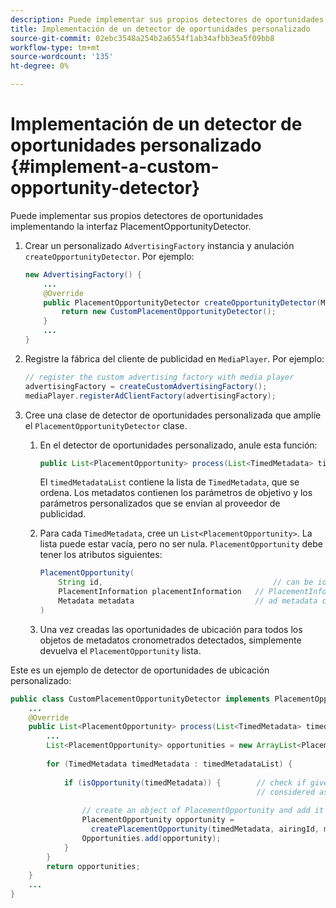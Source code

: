 ```yaml
---
description: Puede implementar sus propios detectores de oportunidades implementando la interfaz PlacementOpportunityDetector.
title: Implementación de un detector de oportunidades personalizado
source-git-commit: 02ebc3548a254b2a6554f1ab34afbb3ea5f09bb8
workflow-type: tm+mt
source-wordcount: '135'
ht-degree: 0%

---
```


# Implementación de un detector de oportunidades personalizado {#implement-a-custom-opportunity-detector}

Puede implementar sus propios detectores de oportunidades implementando la interfaz PlacementOpportunityDetector.

1. Crear un personalizado `AdvertisingFactory` instancia y anulación `createOpportunityDetector`. Por ejemplo:

   ```java
   new AdvertisingFactory() { 
       ... 
       @Override 
       public PlacementOpportunityDetector createOpportunityDetector(MediaPlayerItem item) { 
           return new CustomPlacementOpportunityDetector(); 
       } 
       ... 
   }
   ```

1. Registre la fábrica del cliente de publicidad en `MediaPlayer`. Por ejemplo:

   ```java
   // register the custom advertising factory with media player 
   advertisingFactory = createCustomAdvertisingFactory(); 
   mediaPlayer.registerAdClientFactory(advertisingFactory);
   ```

1. Cree una clase de detector de oportunidades personalizada que amplíe el `PlacementOpportunityDetector` clase.
   1. En el detector de oportunidades personalizado, anule esta función:

      ```java
      public List<PlacementOpportunity> process(List<TimedMetadata> timedMetadataList, Metadata metadata)
      ```

      El `timedMetadataList` contiene la lista de `TimedMetadata`, que se ordena. Los metadatos contienen los parámetros de objetivo y los parámetros personalizados que se envían al proveedor de publicidad.

   1. Para cada `TimedMetadata`, cree un `List<PlacementOpportunity>`. La lista puede estar vacía, pero no ser nula. `PlacementOpportunity` debe tener los atributos siguientes:

      ```java
      PlacementOpportunity( 
          String id,                                      // can be id from timedMetadata 
          PlacementInformation placementInformation   // PlacementInformation object containing Type, time, duration 
          Metadata metadata                           // ad metadata containing targeting params sent to the ad provider 
      )
      ```

   1. Una vez creadas las oportunidades de ubicación para todos los objetos de metadatos cronometrados detectados, simplemente devuelva el `PlacementOpportunity` lista.

Este es un ejemplo de detector de oportunidades de ubicación personalizado:

```java
public class CustomPlacementOpportunityDetector implements PlacementOpportunityDetector { 
    ... 
    @Override 
    public List<PlacementOpportunity> process(List<TimedMetadata> timedMetadataList, Metadata metadata) { 
        ... 
        List<PlacementOpportunity> opportunities = new ArrayList<PlacementOpportunity>(); 
 
        for (TimedMetadata timedMetadata : timedMetadataList) { 
 
            if (isOpportunity(timedMetadata)) {        // check if given timedMetadata should be  
                                                       // considered as an opportunity 
 
                // create an object of PlacementOpportunity and add it to the opportunities list 
                PlacementOpportunity opportunity =  
                  createPlacementOpportunity(timedMetadata, airingId, metadata); 
                Opportunities.add(opportunity); 
            } 
        } 
        return opportunities; 
    }    
    ... 
} 
```
